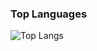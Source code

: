 ### Top Languages
 ![Top Langs](https://github-readme-stats.vercel.app/api/top-langs/?username=kritika-pattalam&layout=compact)

<!---
JoranSlingerland/JoranSlingerland is a ✨ special ✨ repository because its `README.md` (this file) appears on your GitHub profile.
You can click the Preview link to take a look at your changes.
--->
